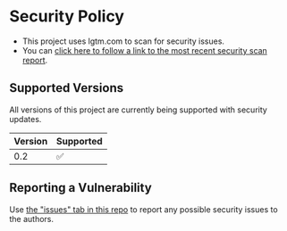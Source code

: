 # Security Policy

- This project uses lgtm.com to scan for security issues.
- You can [click here to follow a link to the most recent security scan report](https://lgtm.com/projects/g/secops_ctf/alerts/?mode=list).

## Supported Versions

All versions of this project are currently being supported with security updates.

| Version | Supported          |
| ------- | ------------------ |
| 0.2     | :white_check_mark: |              |

## Reporting a Vulnerability

Use [the "issues" tab in this repo](https://github.com/PaloAltoNetworks/secops_ctf/issues) to report any possible security issues to the authors.
